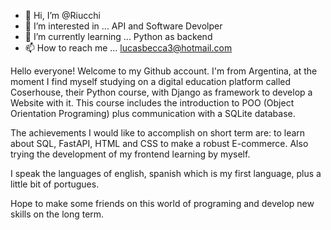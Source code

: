 - 👋 Hi, I’m @Riucchi
- 👀 I’m interested in ... API and Software Devolper
- 🌱 I’m currently learning ... Python as backend 
- 📫 How to reach me ... lucasbecca3@hotmail.com

<!---
Riucchi/Riucchi is a ✨ special ✨ repository because its `README.md` (this file) appears on your GitHub profile.
You can click the Preview link to take a look at your changes.
--->
</h1>Hello everyone! Welcome to my Github account. I'm from Argentina, at the moment I find myself studying on a digital education platform called Coserhouse, their Python course, with Django as framework to develop a Website with it. This course includes the introduction to POO (Object Orientation Programing) plus communication with a SQLite database.

The achievements I would like to accomplish on short term are: to learn about SQL, FastAPI, HTML and CSS to make a robust E-commerce. Also trying the development of my frontend learning by myself.

I speak the languages of english, spanish which is my first language, plus a little bit of portugues.

Hope to make some friends on this world of programing and develop new skills on the long term.</h1>
